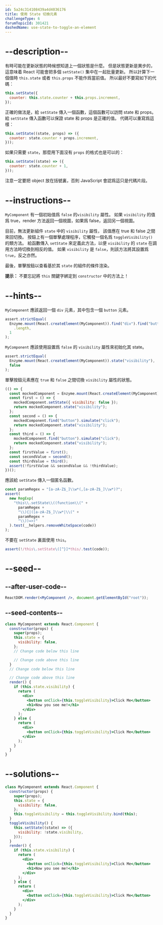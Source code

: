 ```yaml
---
id: 5a24c314108439a4d4036176
title: 使用 State 切換元素
challengeType: 6
forumTopicId: 301421
dashedName: use-state-to-toggle-an-element
---
```


# --description--

有時可能在更新狀態的時候想知道上一個狀態是什麼。 但是狀態更新是異步的，這意味着 React 可能會把多個 `setState()` 集中在一起批量更新。 所以計算下一個值時 `this.state` 或者 `this.props` 不能作爲當前值。 所以最好不要寫如下的代碼：

```jsx
this.setState({
  counter: this.state.counter + this.props.increment,
});
```

正確的做法是，給 `setState` 傳入一個函數，這個函數可以訪問 state 和 props。 給 `setState` 傳入函數可以保證 state 和 props 是正確的值。 代碼可以重寫爲這樣：

```jsx
this.setState((state, props) => ({
  counter: state.counter + props.increment,
}));
```

如果只需要 `state`，那麼用下面沒有 `props` 的格式也是可以的：

```jsx
this.setState((state) => ({
  counter: state.counter + 1,
}));
```

注意一定要把 object 放在括號裏，否則 JavaScript 會認爲這只是代碼片段。

# --instructions--

`MyComponent` 有一個初始值爲 `false` 的`visibility` 屬性。 如果 `visibility` 的值爲 true，render 方法返回一個視圖，如果爲 false，返回另一個視圖。

目前，無法更新組件 `state` 中的 `visibility` 屬性， 該值應在 true 和 false 之間來回切換。 按鈕上有一個單擊處理程序，它觸發一個名爲 `toggleVisibility()` 的類方法。 給函數傳入 `setState` 來定義此方法，以便 `visibility` 的 `state` 在調用方法時切換到相反的值。 如果 `visibility` 是 `false`，則該方法將其設置爲`true`，反之亦然。

最後，單擊按鈕以查看基於其 `state` 的組件的條件渲染。

**提示：** 不要忘記將 `this` 關鍵字綁定到 `constructor` 中的方法上！

# --hints--

`MyComponent` 應該返回一個 `div` 元素，其中包含一個 `button` 元素。

```js
assert.strictEqual(
  Enzyme.mount(React.createElement(MyComponent)).find("div").find("button")
    .length,
  1
);
```

`MyComponent` 應該使用設置爲 `false` 的 `visibility` 屬性來初始化其 state。

```js
assert.strictEqual(
  Enzyme.mount(React.createElement(MyComponent)).state("visibility"),
  false
);
```

單擊按鈕元素應在 `true` 和 `false` 之間切換 `visibility` 屬性的狀態。

```js
(() => {
  const mockedComponent = Enzyme.mount(React.createElement(MyComponent));
  const first = () => {
    mockedComponent.setState({ visibility: false });
    return mockedComponent.state("visibility");
  };
  const second = () => {
    mockedComponent.find("button").simulate("click");
    return mockedComponent.state("visibility");
  };
  const third = () => {
    mockedComponent.find("button").simulate("click");
    return mockedComponent.state("visibility");
  };
  const firstValue = first();
  const secondValue = second();
  const thirdValue = third();
  assert(!firstValue && secondValue && !thirdValue);
})();
```

應該給 `setState` 傳入一個匿名函數。

```js
const paramRegex = "[a-zA-Z$_]\\w*(,[a-zA-Z$_]\\w*)?";
assert(
  new RegExp(
    "this\\.setState\\((function\\(" +
      paramRegex +
      "\\){|([a-zA-Z$_]\\w*|\\(" +
      paramRegex +
      "\\))=>)"
  ).test(__helpers.removeWhiteSpace(code))
);
```

不要在 `setState` 裏面使用 `this`。

```js
assert(!/this\.setState\([^}]*this/.test(code));
```

# --seed--

## --after-user-code--

```jsx
ReactDOM.render(<MyComponent />, document.getElementById("root"));
```

## --seed-contents--

```jsx
class MyComponent extends React.Component {
  constructor(props) {
    super(props);
    this.state = {
      visibility: false,
    };
    // Change code below this line

    // Change code above this line
  }
  // Change code below this line

  // Change code above this line
  render() {
    if (this.state.visibility) {
      return (
        <div>
          <button onClick={this.toggleVisibility}>Click Me</button>
          <h1>Now you see me!</h1>
        </div>
      );
    } else {
      return (
        <div>
          <button onClick={this.toggleVisibility}>Click Me</button>
        </div>
      );
    }
  }
}
```

# --solutions--

```jsx
class MyComponent extends React.Component {
  constructor(props) {
    super(props);
    this.state = {
      visibility: false,
    };
    this.toggleVisibility = this.toggleVisibility.bind(this);
  }
  toggleVisibility() {
    this.setState((state) => ({
      visibility: !state.visibility,
    }));
  }
  render() {
    if (this.state.visibility) {
      return (
        <div>
          <button onClick={this.toggleVisibility}>Click Me</button>
          <h1>Now you see me!</h1>
        </div>
      );
    } else {
      return (
        <div>
          <button onClick={this.toggleVisibility}>Click Me</button>
        </div>
      );
    }
  }
}
```
